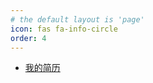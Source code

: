 ```yaml
---
# the default layout is 'page'
icon: fas fa-info-circle
order: 4
---
```


- [我的简历](https://www.linkedin.com/in/hurongliang/)



